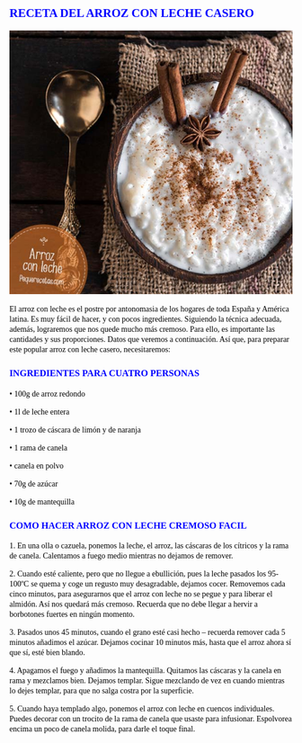 ## <span style="Color:blue;Font-family:Castellar;Font-size:18;"> **RECETA DEL ARROZ CON LECHE CASERO** </span>


![imagenarroz](arroz.png)


<span style="Color:black;Font-family:Times New Roman;Font-size:12;"> 
El arroz con leche es el postre por antonomasia de los hogares de toda España y América latina. Es muy fácil de hacer, y con pocos ingredientes. Siguiendo la técnica adecuada, además, lograremos que nos quede mucho más cremoso. Para ello, es importante las cantidades y sus proporciones. Datos que veremos a continuación. 
Así que, para preparar este popular arroz con leche casero, necesitaremos: </span>

### <span style="Color:blue;Font-family:Times New Roman;Font-size:14;"> **INGREDIENTES PARA CUATRO PERSONAS** </span>

<span style="Color:black;Font-family:Times New Roman;Font-size:12;"> •	100g de arroz redondo</span>

<span style="Color:black;Font-family:Times New Roman;Font-size:12;">•	1l de leche entera</span> 

<span style="Color:black;Font-family:Times New Roman;Font-size:12;">•	1 trozo de cáscara de limón y de naranja</span>

<span style="Color:black;Font-family:Times New Roman;Font-size:12;">•	1 rama de canela</span> 

<span style="Color:black;Font-family:Times New Roman;Font-size:12;">•	canela en polvo</span>

<span style="Color:black;Font-family:Times New Roman;Font-size:12;">•	70g de azúcar</span> 

<span style="Color:black;Font-family:Times New Roman;Font-size:12;">•	10g de mantequilla</span>

### <span style="Color:blue;Font-family:Times New Roman;Font-size:14;"> **COMO HACER ARROZ CON LECHE CREMOSO FACIL** </span>

<span style="Color:black;Font-family:Times New Roman;Font-size:12;"> 1.	En una olla o cazuela, ponemos la leche, el arroz, las cáscaras de los cítricos y la rama de canela. Calentamos a fuego medio mientras no dejamos de remover.</span>

<span style="Color:black;Font-family:Times New Roman;Font-size:12;">2.	Cuando esté caliente, pero que no llegue a ebullición, pues la leche pasados los 95-100ºC se quema y coge un regusto muy desagradable, dejamos cocer. Removemos cada cinco minutos, para asegurarnos que el arroz con leche no se pegue y para liberar el almidón. Así nos quedará más cremoso. Recuerda que no debe llegar a hervir a borbotones fuertes en ningún momento.</span>

<span style="Color:black;Font-family:Times New Roman;Font-size:12;">3.	Pasados unos 45 minutos, cuando el grano esté casi hecho – recuerda remover cada 5 minutos añadimos el azúcar. Dejamos cocinar 10 minutos más, hasta que el arroz ahora sí que sí, esté bien blando.</span>

<span style="Color:black;Font-family:Times New Roman;Font-size:12;">4.	Apagamos el fuego y añadimos la mantequilla. Quitamos las cáscaras y la canela en rama y mezclamos bien. Dejamos templar. Sigue mezclando de vez en cuando mientras lo dejes templar, para que no salga costra por la superficie.</span>

<span style="Color:black;Font-family:Times New Roman;Font-size:12;">5.	Cuando haya templado algo, ponemos el arroz con leche en cuencos individuales. Puedes decorar con un trocito de la rama de canela que usaste para infusionar. Espolvorea encima un poco de canela molida, para darle el toque final.</span>
